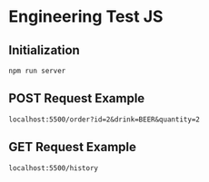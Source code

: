 # Engineering Test JS 
## Initialization
    npm run server

## POST Request Example
    localhost:5500/order?id=2&drink=BEER&quantity=2

## GET Request Example
    localhost:5500/history
